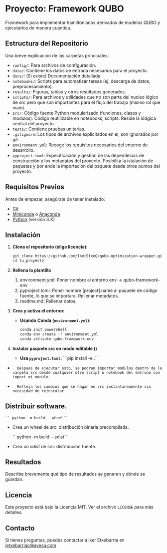 # Proyecto: Framework QUBO 

Framework para implementar hamiltonianos derivados de modelos QUBO y ejecutarlos de manera cuántica.

## Estructura del Repositorio

Una breve explicación de las carpetas principales:
*   `config/`: Para archivos de configuración.
*   `data/`: Contiene los datos de entrada necesarios para el proyecto.
*   `docs/`: (Si existe) Documentación detallada.
*   `notebooks/`: Scripts para automatizar tareas (ej. descarga de datos, preprocesamiento).
*   `results/`: Figuras, tablas y otros resultados generados.
*   `scripts/`: Para archivos y utilidades que no son parte del nucleo lógico de src pero que son importantes para el flujo del trabajo (mismo rol que main).
*   `src/`: Código fuente Python modularizado (funciones, clases y modulos). Código reutilizable en notebooks, scripts. Reside la lódgica central del proyecto.
*   `tests/`: Contiene pruebas unitarias.
*   `.gitignore`: Los tipos de archivos explicitados en el, son ignorados por git.
*   `environment.yml`: Recoge los requisitos necesarios del entorno de desarrollo.
*   `pyproject.toml`: Especificación y gestión de las dependecias de construcción y los metadatos del proyecto. Posibilita la istalación de paquetes y por ende la importación del paquete desde otros puntos del proyecto.


## Requisitos Previos

Antes de empezar, asegúrate de tener instalado:
*   [Git](https://git-scm.com/)
*   [Miniconda](https://docs.conda.io/en/latest/miniconda.html) o [Anaconda](https://www.anaconda.com/products/individual)
*   [Python](https://www.python.org/downloads/) (versión 3.X)

## Instalación

1.  **Clona el repositorio (elige licencia):**
    ```bash
    git clone https://github.com/IkerEtxeQ/qubo-optimization-wrapper.git
    cd tu_proyecto
    ```
2.  **Rellena la plantilla**

    1. environment.yml: Poner nombre al entorno env -> qubo-framework-env
    2. pyproject.toml:  Poner nombre [project].name al paquete de código fuente, lo que se importara. 
                        Rellenar metadatos.
    3. readme.md: Rellenar datos.
    
2.  **Crea y activa el entorno:**

    *   **Usando Conda (`environment.yml`):**
        ```bash
        conda init powershell
        conda env create -f environment.yml
        conda activate qubo-framework-env
        ```

3. **Instalar paquete src en modo editable ()**

    *   **Usa `pyproject.toml`:**
        `` pip install -e .´´ 
*       Despues de ejecutar esto, se podran importar modulos dentro de la carpeta src desde cualquier otro script o notebook del entrono con import mi_modulo. 
*       Refleja los cambios que se hagan en src instantaneamente sin necesidad de reinstalar.

## Distribuir software.

    `` python -m build --wheel´´
*   Crea un wheel de src: distribución binaria precompilada.

    `` python -m build --sdist´´
*   Crea un sdist de src: distribución fuente.

## Resultados

Describe brevemente qué tipo de resultados se generan y dónde se guardan.

## Licencia

Este proyecto está bajo la Licencia MIT. Ver el archivo `LICENSE` para más detalles.

## Contacto

Si tienes preguntas, puedes contactar a Iker Etxebarria en ietxebarriao@ayesa.com
